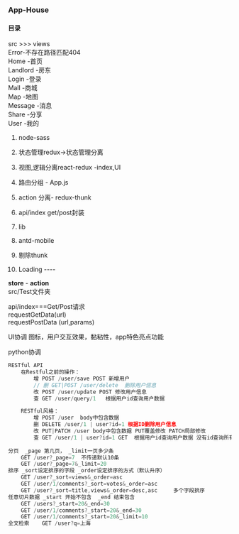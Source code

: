 ### App-House

#### 目录

src >>> views  
Error-不存在路径匹配404  
Home -首页  
Landlord -房东  
Login -登录  
Mall -商城  
Map -地图  
Message -消息  
Share -分享  
User -我的  

1. node-sass  
2. 状态管理redux->状态管理分离  
3. 视图,逻辑分离react-redux -index,UI  
4. 路由分组 - App.js  
5. action 分离-  redux-thunk  
6. api/index get/post封装 
7. lib  
8. antd-mobile  
9. 剔除thunk 

00. Loading  ----

**store**  -  **action**  
src/Test文件夹  

api/index===Get/Post请求  
requestGetData(url)  
requestPostData (url,params)  



UI协调
图标，用户交互效果，黏粘性，app特色亮点功能

python协调

```javascript
RESTful API
	在Restful之前的操作：
		增 POST /user/save POST 新增用户
		// 删 GET|POST /user/delete  删除用户信息
		改 POST /user/update POST 修改用户信息
		查 GET /user/query/1   根据用户id查询用户数据

	RESTful风格：
		增 POST /user  body中包含数据
		删 DELETE /user/1 | user?id=1 根据ID删除用户信息
		改 PUT|PATCH /user body中包含数据 PUT覆盖修改 PATCH局部修改
		查 GET /user/1 | user?id=1 GET  根据用户id查询用户数据 没有id查询所有 /1 返对象 id=1 返回数组>对象
		
分页	_page 第几页， _limit一页多少条
    GET /user?_page=7  不传递默认10条
    GET /user?_page=7&_limit=20
排序 _sort设定排序的字段 _order设定排序的方式（默认升序）
    GET /user?_sort=views&_order=asc
    GET /user/1/comments?_sort=votes&_order=asc
    GET /user?_sort=title,views&_order=desc,asc 	多个字段排序
任意切片数据 _start 开始不包含  _end 结束包含
    GET /users?_start=20&_end=30
    GET /user/1/comments?_start=20&_end=30
    GET /user/1/comments?_start=20&_limit=10
全文检索	GET /user?q=上海
```
